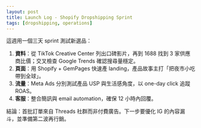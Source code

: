 ```yaml
---
layout: post
title: Launch Log - Shopify Dropshipping Sprint
tags: [dropshipping, operations]
---
```


這週用一個三天 sprint 測試新選品：

1. **資料**：從 TikTok Creative Center 列出口碑影片，再到 1688 找到 3 家供應商比價；交叉檢查 Google Trends 確認搜尋量穩定。
2. **頁面**：用 Shopify + GemPages 快速產 landing，產品故事主打「把夜市小吃帶到全球」。
3. **流量**：Meta Ads 分別測試產品 USP 與生活感角度，以 one-day click 追蹤 ROAS。
4. **客服**：整合簡訊與 email automation，確保 12 小時內回覆。

結論：首批訂單來自 Threads 社群而非付費廣告。下一步要優化 IG 的內容漏斗，並準備第二波再行銷。
